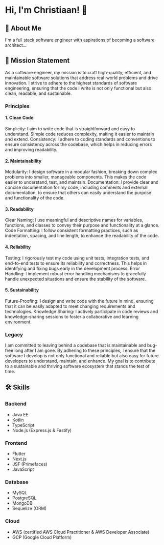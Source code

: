 
# Hi, I'm Christiaan! 👋

## 🚀 About Me
I'm a full stack software engineer with aspirations of becoming a software architect...

## 📜 Mission Statement

As a software engineer, my mission is to craft high-quality, efficient, and maintainable software solutions that address real-world problems and drive innovation. I strive to adhere to the highest standards of software engineering, ensuring that the code I write is not only functional but also clean, readable, and sustainable.

### Principles

#### 1. Clean Code
Simplicity: I aim to write code that is straightforward and easy to understand. Simple code reduces complexity, making it easier to maintain and extend.
Consistency: I adhere to coding standards and conventions to ensure consistency across the codebase, which helps in reducing errors and improving readability.

#### 2. Maintainability
Modularity: I design software in a modular fashion, breaking down complex problems into smaller, manageable components. This makes the code easier to understand, test, and maintain.
Documentation: I provide clear and concise documentation for my code, including comments and external documentation, to ensure that others can easily understand the purpose and functionality of the code.

#### 3. Readability
Clear Naming: I use meaningful and descriptive names for variables, functions, and classes to convey their purpose and functionality at a glance.
Code Formatting: I follow consistent formatting practices, such as indentation, spacing, and line length, to enhance the readability of the code.

#### 4. Reliability
Testing: I rigorously test my code using unit tests, integration tests, and end-to-end tests to ensure its reliability and correctness. This helps in identifying and fixing bugs early in the development process.
Error Handling: I implement robust error handling mechanisms to gracefully handle unexpected situations and ensure the stability of the software.

#### 5. Sustainability
Future-Proofing: I design and write code with the future in mind, ensuring that it can be easily adapted to meet changing requirements and technologies.
Knowledge Sharing: I actively participate in code reviews and knowledge-sharing sessions to foster a collaborative and learning environment.


### Legacy

I am committed to leaving behind a codebase that is maintainable and bug-free long after I am gone. By adhering to these principles, I ensure that the software I develop is not only functional and reliable but also easy for future developers to understand, maintain, and enhance. My goal is to contribute to a sustainable and thriving software ecosystem that stands the test of time.

## 🛠 Skills

### Backend
- Java EE
- Kotlin
- TypeScript
- Node.js (Express.js & Fastify)

### Frontend
- Flutter
- Next.js
- JSF (Primefaces)
- JavaScript

### Database
- MySQL
- PostgreSQL
- MongoDB
- Sequelize (ORM)

### Cloud
- AWS (certified AWS Cloud Practitioner & AWS Developer Associate)
- GCP (Google Cloud Platform)
